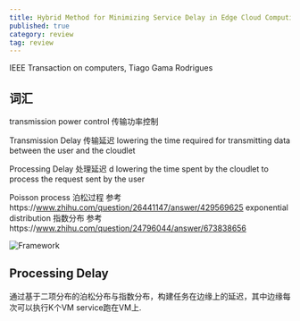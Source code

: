 ```yaml
---
title: Hybrid Method for Minimizing Service Delay in Edge Cloud Computing through VM Migration and Transmission Power Control
published: true
category: review
tag: review
---
```


IEEE Transaction on computers, Tiago Gama Rodrigues

## 词汇 
transmission power control 传输功率控制

Transmission Delay 传输延迟 lowering the time required for transmitting data between the user and the cloudlet

Processing Delay 处理延迟 d lowering the time spent by the cloudlet to process the request sent by the user

Poisson process 泊松过程 参考https://www.zhihu.com/question/26441147/answer/429569625
exponential distribution 指数分布 参考https://www.zhihu.com/question/24796044/answer/673838656


![Framework](http://plusnet.cn/assets/include/poisson_distribution.jpg)
## Processing Delay 
通过基于二项分布的泊松分布与指数分布，构建任务在边缘上的延迟，其中边缘每次可以执行K个VM service跑在VM上.


